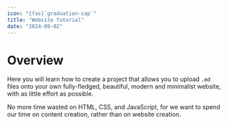 ```yaml
---
icon: "{fas}`graduation-cap`"
title: "Website Tutorial"
date: "2024-09-02"
---
```


# Overview

Here you will learn how to create a project that allows you to upload `.md` files onto your own fully-fledged, beautiful, modern and minimalist website, with as little effort as possible.

No more time wasted on HTML, CSS, and JavaScript, for we want to spend our time on content creation, rather than on website creation.
